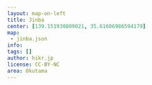 ```yaml
---
layout: map-on-left
title: Jinba
center: [139.151930809021, 35.61606986594179]
map:
 - jinba.json
info:
tags: []
author: hikr.jp
license: CC-BY-NC
area: Okutama
---
```

